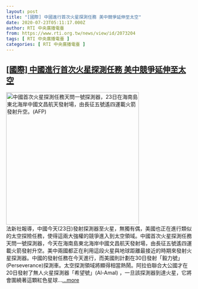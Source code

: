 ```yaml
---
layout: post
title: "[國際] 中國進行首次火星探測任務 美中競爭延伸至太空"
date: 2020-07-23T05:11:17.000Z
author: RTI 中央廣播電臺
from: https://www.rti.org.tw/news/view/id/2073204
tags: [ RTI 中央廣播電臺 ]
categories: [ RTI 中央廣播電臺 ]
---
```

<!--1595481077000-->
[[國際] 中國進行首次火星探測任務 美中競爭延伸至太空](https://www.rti.org.tw/news/view/id/2073204)
------

<div>
<img src="https://static.rti.org.tw/assets/thumbnails/2020/07/23/7823b8852ce370f60b70b5ed5712b86e.jpg" width="360" alt="中國首次火星探測任務天問一號探測器，23日在海南島東北海岸中國文昌航天發射場，由長征五號遙四運載火箭發射升空。(AFP)" title="中國首次火星探測任務天問一號探測器，23日在海南島東北海岸中國文昌航天發射場，由長征五號遙四運載火箭發射升空。(AFP)"><br>法新社報導，中國今天(23日)發射探測器至火星，無獨有偶，美國也正在進行類似的太空探險任務，使得這兩大強權的競爭進入到太空領域。中國首次火星探測任務天問一號探測器，今天在海南島東北海岸中國文昌航天發射場，由長征五號遙四運載火箭發射升空。美中兩國都正在利用這段火星與地球距離最接近的時期來發射火星探測器。中國的發射任務在今天進行，而美國則計劃在30日發射「毅力號」(Perseverance)探測車。太空探測領域將顯得相當熱鬧。阿拉伯聯合大公國才在20日發射了無人火星探測器「希望號」(Al-Amal)&nbsp;，一旦該探測器到達火星，它將會圍繞著這顆紅色星球...<a target="_blank" href="https://www.rti.org.tw/news/view/id/2073204">...more</a>
</div>
